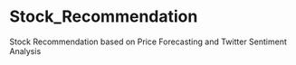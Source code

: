 # Stock_Recommendation
Stock Recommendation based on Price Forecasting and Twitter Sentiment Analysis

